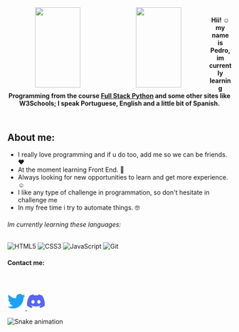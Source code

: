 <div align="center" style="display: inline_block">
  <a href="https://github.com/ThanksUniverse">
  <img style="float: left; width: 45%;" height="180em" src="https://github-readme-stats.vercel.app/api?username=ThanksUniverse&show_icons=true&theme=dark&include_all_commits=true&count_private=true"/>
  <img style="float: left; width: 45%;" height="180em" src="https://github-readme-stats.vercel.app/api/top-langs/?username=ThanksUniverse&layout=compact&langs_count=7&theme=dark"/>
 </a>
</div>
  
  
  
<header>
    <h4>Hii! ☺ my name is Pedro, im currently learning Programming from the course <a href="https://ebaconline.com.br/full-stack-python" target="_blank">Full Stack Python</a> and some other sites like W3Schools; I speak Portuguese, English and a little bit of Spanish.
  </header>
  <main>
    <section>
      <h2><strong>About me:</strong></h2>
      <ul>
        <li>I really love programming and if u do too, add me so we can be friends. ♥</li>
        <li>At the moment learning Front End. 📝</li>
        <li>Always looking for new opportunities to learn and get more experience. ☺</li>
        <li>I like any type of challenge in programmation, so don't hesitate in challenge me</li>
        <li>In my free time i try to automate things. 🤓</li>
      </ul>
    </section>
     <section>
       <h6>Im currently learning these languages:</h6>   
       <img src="https://camo.githubusercontent.com/5aaa493e3cfe33a44e2474afb656210e55ce612012367546cbb454a1ef73d9f2/68747470733a2f2f696d672e736869656c64732e696f2f62616467652f48544d4c352d4533344632362e7376673f267374796c653d666c6174266c6f676f3d68746d6c35266c6f676f436f6c6f723d7768697465" alt="HTML5" data-canonical-src="https://img.shields.io/badge/HTML5-E34F26.svg?&amp;style=flat&amp;logo=html5&amp;logoColor=white" style="max-width: 100%;">
       <img src="https://camo.githubusercontent.com/b3f1eddf3c48cfa61466c88f3dcf3f1b51616e2c8ff3447ac90c84f802545082/68747470733a2f2f696d672e736869656c64732e696f2f62616467652f435353332d2532333135373242362e7376673f267374796c653d666c6174266c6f676f3d63737333266c6f676f436f6c6f723d7768697465" alt="CSS3" data-canonical-src="https://img.shields.io/badge/CSS3-%231572B6.svg?&amp;style=flat&amp;logo=css3&amp;logoColor=white" style="max-width: 100%;">
<img src="https://camo.githubusercontent.com/f2ffb4b78b9aa9e39e511280def47fce6d9eae8daa2f60af369da49aa3baab33/68747470733a2f2f696d672e736869656c64732e696f2f62616467652f4a4156415343524950542d3332333333302e7376673f267374796c653d666c6174266c6f676f3d6a617661736372697074266c6f676f436f6c6f723d253233463744463145" alt="JavaScript" data-canonical-src="https://img.shields.io/badge/JAVASCRIPT-323330.svg?&amp;style=flat&amp;logo=javascript&amp;logoColor=%23F7DF1E" style="max-width: 100%;">
<img src="https://camo.githubusercontent.com/a604b4938da68b9051bab5a12cdf4f4d71f85433ce5d25ef6e020e02b9c625b4/68747470733a2f2f696d672e736869656c64732e696f2f62616467652f4749542d2532334630353033332e7376673f267374796c653d666c6174266c6f676f3d676974266c6f676f436f6c6f723d7768697465" alt="Git" data-canonical-src="https://img.shields.io/badge/GIT-%23F05033.svg?&amp;style=flat&amp;logo=git&amp;logoColor=white" style="max-width: 100%;">
     </section> 
    <footer>
      <h4>Contact me:</h4>
      <nav>
        <a href="https://twitter.com/ThanksUniverse_"><img src="./twitter.svg" alt="Twitter" title="ThanksUniverse_" style="max-width: 100%; height: 40px; width: 40px; padding-top: 40px;"</a>                     <a href="https://discordapp.com/users/296461607549272064" target="_blank"><img src="./discord.svg" alt="Discord" title="♡᲼#5025" style="max-width: 100%; height: 40px; width: 40px;"></a>
      </nav>
    </footer>
  </main>
    
![Snake animation](https://github.com/ThanksUniverse/ThanksUniverse/blob/output/github-contribution-grid-snake.svg)
